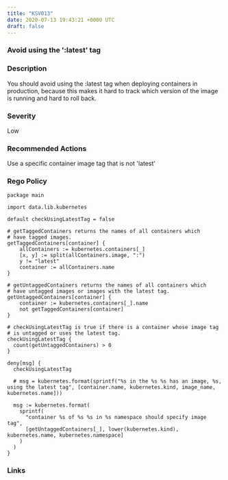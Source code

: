```yaml
---
title: "KSV013"
date: 2020-07-13 19:43:21 +0000 UTC
draft: false
---
```


### Avoid using the ':latest' tag

### Description
You should avoid using the :latest tag when deploying containers in production, because this makes it hard to track which version of the image is running and hard to roll back.

### Severity
Low

### Recommended Actions 
Use a specific container image tag that is not 'latest'

### Rego Policy
```
package main

import data.lib.kubernetes

default checkUsingLatestTag = false

# getTaggedContainers returns the names of all containers which
# have tagged images.
getTaggedContainers[container] {
    allContainers := kubernetes.containers[_]
    [x, y] := split(allContainers.image, ":")
    y != "latest"
    container := allContainers.name
}

# getUntaggedContainers returns the names of all containers which
# have untagged images or images with the latest tag.
getUntaggedContainers[container] {
    container := kubernetes.containers[_].name
    not getTaggedContainers[container]
}

# checkUsingLatestTag is true if there is a container whose image tag
# is untagged or uses the latest tag.
checkUsingLatestTag {
  count(getUntaggedContainers) > 0
}

deny[msg] {
  checkUsingLatestTag

  # msg = kubernetes.format(sprintf("%s in the %s %s has an image, %s, using the latest tag", [container.name, kubernetes.kind, image_name, kubernetes.name]))

  msg := kubernetes.format(
    sprintf(
      "container %s of %s %s in %s namespace should specify image tag",
      [getUntaggedContainers[_], lower(kubernetes.kind), kubernetes.name, kubernetes.namespace]
    )
  )
}
```
### Links
